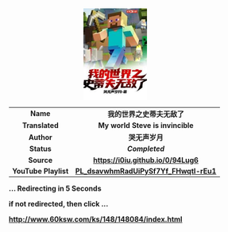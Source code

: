 
<meta charset="UTF-8">
<meta name="viewport" content="width=device-width, initial-scale=1.0">
<meta http-equiv="refresh" content="5;url=http://www.60ksw.com/ks/148/148084/index.html">

<div style='margin: auto; width: 85%; padding: 10px;'>

<img src="MWSiI.jpeg" style='display: block; margin: auto; width: 30%;'>

| | |
| :---: | :---: |
| **Name** | **我的世界之史蒂夫无敌了** |
| **Translated** | **My world Steve is invincible** |
| **Author** | **哭无声岁月** |
| **Status** | ***Completed*** |
| **Source** | **https://i0iu.github.io/0/94Lug6** |
| **YouTube Playlist** | [**PL_dsavwhmRadUiPySf7Yf_FHwqtI-rEu1**](https://www.youtube.com/playlist?list=PL_dsavwhmRadUiPySf7Yf_FHwqtI-rEu1) |

**... Redirecting in 5 Seconds**

**if not redirected, then click ...**

**http://www.60ksw.com/ks/148/148084/index.html**

</div>